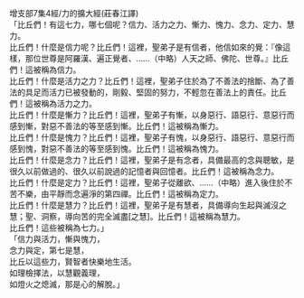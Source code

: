 增支部7集4經/力的擴大經(莊春江譯)  
「比丘們！有這七力，哪七個呢？信力、活力之力、慚力、愧力、念力、定力、慧力。  
比丘們！什麼是信力呢？比丘們！這裡，聖弟子是有信者，他信如來的覺：『像這樣，那位世尊是阿羅漢、遍正覺者、……（中略）人天之師、佛陀、世尊。』比丘們！這被稱為信力。  
比丘們！什麼是活力之力？比丘們！這裡，聖弟子住於為了不善法的捨斷、為了善法的具足而活力已被發動的，剛毅、堅固的努力，不輕忽在善法上的責任。比丘們！這被稱為活力之力。  
比丘們！什麼是慚力？比丘們！這裡，聖弟子有慚，以身惡行、語惡行、意惡行而感到慚，對惡不善法的等至感到慚。比丘們！這被稱為慚力。  
比丘們！什麼是愧力？比丘們！這裡，聖弟子有愧，以身惡行、語惡行、意惡行而感到愧，對惡不善法的等至感到愧。比丘們！這被稱為愧力。  
比丘們！什麼是念力？比丘們！這裡，聖弟子是有念者，具備最高的念與聰敏，是很久以前做過的、很久以前說過的記憶者與回憶者。比丘們！這被稱為念力。  
比丘們！什麼是定力？比丘們！這裡，聖弟子從離欲、……（中略）進入後住於不苦不樂，由平靜而念遍淨的第四禪。比丘們！這被稱為定力。  
比丘們！什麼是慧力？比丘們！這裡，聖弟子是有慧者，具備導向生起與滅沒之慧；聖、洞察，導向苦的完全滅盡[之慧]。比丘們！這被稱為慧力。  
比丘們！這些被稱為七力。」  
「信力與活力，慚與愧力，  
念力與定，第七是慧，  
比丘以這些力，賢智者快樂地生活。  
如理檢擇法，以慧觀義理，  
如燈火之熄滅，那是心的解脫。」  
  
  
